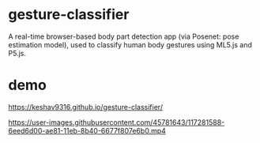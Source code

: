 # gesture-classifier
A real-time browser-based body part detection app (via Posenet: pose estimation model), used to classify human body gestures using ML5.js and P5.js.

# demo
https://keshav9316.github.io/gesture-classifier/

https://user-images.githubusercontent.com/45781643/117281588-6eed6d00-ae81-11eb-8b40-6677f807e6b0.mp4

